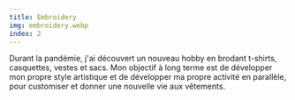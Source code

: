 ```yaml
---
title: Embroidery
img: embroidery.webp
index: 2
---
```


Durant la pandémie, j'ai découvert un nouveau hobby en brodant t-shirts, casquettes, vestes et sacs. Mon objectif à long terme est de développer mon propre style artistique et de développer ma propre activité en parallèle, pour customiser et donner une nouvelle vie aux vêtements.

